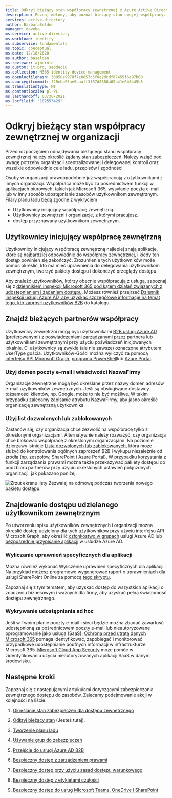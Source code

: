 ```yaml
---
title: Odkryj bieżący stan współpracy zewnętrznej z Azure Active Directory
description: Poznaj metody, aby poznać bieżący stan swojej współpracy.
services: active-directory
author: BarbaraSelden
manager: daveba
ms.service: active-directory
ms.workload: identity
ms.subservice: fundamentals
ms.topic: conceptual
ms.date: 12/18/2020
ms.author: baselden
ms.reviewer: ajburnle
ms.custom: it-pro, seodec18
ms.collection: M365-identity-device-management
ms.openlocfilehash: 30858e9978f7e8857c5f8a2dcdfd7455f6e97b60
ms.sourcegitcommit: f28ebb95ae9aaaff3f87d8388a09b41e0b3445b5
ms.translationtype: MT
ms.contentlocale: pl-PL
ms.lasthandoff: 03/30/2021
ms.locfileid: "102553429"
---
```

# <a name="discover-the-current-state-of-external-collaboration-in-your-organization"></a>Odkryj bieżący stan współpracy zewnętrznej w organizacji 

Przed rozpoczęciem odnajdywania bieżącego stanu współpracy zewnętrznej należy [określić żądany stan zabezpieczeń](1-secure-access-posture.md). Należy wziąć pod uwagę potrzeby organizacji scentralizowanej i delegowanej kontroli oraz wszelkie odpowiednie cele ładu, przepisów i zgodności. 

Osoby w organizacji prawdopodobnie już współpracują z użytkownikami z innych organizacji. Współpraca może być za pośrednictwem funkcji w aplikacjach biurowych, takich jak Microsoft 365, wysyłanie pocztą e-mail lub w inny sposób udostępnianie zasobów użytkownikom zewnętrznym. Filary planu ładu będą zgodne z wykryciem 
*   Użytkownicy inicjujący współpracę zewnętrzną.
*   Użytkownicy zewnętrzni i organizacje, z którymi pracujesz.
*   dostęp przyznawany użytkownikom zewnętrznym.


## <a name="users-initiating-external-collaboration"></a>Użytkownicy inicjujący współpracę zewnętrzną

Użytkownicy inicjujący współpracę zewnętrzną najlepiej znają aplikacje, które są najbardziej odpowiednie do współpracy zewnętrznej, i kiedy ten dostęp powinien się zakończyć. Zrozumienie tych użytkowników może pomóc określić, kto ma mieć uprawnienia do delegowania użytkownikom zewnętrznym, tworzyć pakiety dostępu i dokończyć przeglądy dostępu.

Aby znaleźć użytkowników, którzy obecnie współpracują z usługą, zapoznaj się z [dziennikiem inspekcji Microsoft 365 pod kątem działań związanych z udostępnianiem i żądaniem dostępu](/microsoft-365/compliance/search-the-audit-log-in-security-and-compliance#sharing-and-access-request-activities). Możesz również przejrzeć [Dziennik inspekcji usługi Azure AD, aby uzyskać szczegółowe informacje na temat tego, kto zaprosił użytkowników B2B](../external-identities/auditing-and-reporting.md) do katalogu.

## <a name="find-current-collaboration-partners"></a>Znajdź bieżących partnerów współpracy

Użytkownicy zewnętrzni mogą być użytkownikami [B2B usługi Azure AD](../external-identities/what-is-b2b.md) (preferowanymi) z poświadczeniami zarządzanymi przez partnera lub użytkownikami zewnętrznymi przy użyciu poświadczeń inicjowanych lokalnie. Ci użytkownicy są zwykle (ale nie zawsze) oznaczone atrybutem UserType gościa. Użytkowników-Gości można wyliczyć za pomocą [interfejsu API Microsoft Graph](/graph/api/user-list?tabs=http), [programu PowerShell](/graph/api/user-list?tabs=http)lub [Azure Portal](../enterprise-users/users-bulk-download.md).

### <a name="use-email-domains-and-companyname-property"></a>Użyj domen poczty e-mail i właściwości NazwaFirmy

Organizacje zewnętrzne mogą być określane przez nazwy domen adresów e-mail użytkowników zewnętrznych. Jeśli są obsługiwane dostawcy tożsamości klientów, np. Google, może to nie być możliwe. W takim przypadku zalecamy zapisanie atrybutu NazwaFirmy, aby jasno określić organizację zewnętrzną użytkownika.

### <a name="use-allow-or-deny-lists"></a>Użyj list dozwolonych lub zablokowanych

Zastanów się, czy organizacja chce zezwolić na współpracę tylko z określonymi organizacjami. Alternatywnie należy rozważyć, czy organizacja chce blokować współpracę z określonymi organizacjami.  Na poziomie dzierżawy istnieje [Lista dozwolonych lub zablokowanych](../external-identities/allow-deny-list.md), która może służyć do kontrolowania ogólnych zaproszeń B2B i wykupu niezależnie od źródła (np. zespołów, SharePoint i Azure Portal).
W przypadku korzystania z funkcji zarządzania prawami można także przekazywać pakiety dostępu do podzbioru partnerów przy użyciu określonych ustawień połączonych organizacji, jak pokazano poniżej.


![Zrzut ekranu listy Zezwalaj na odmowę podczas tworzenia nowego pakietu dostępu.](media/secure-external-access/2-new-access-package.png)


## <a name="find-access-being-granted-to-external-users"></a>Znajdowanie dostępu udzielanego użytkownikom zewnętrznym

Po utworzeniu spisu użytkowników zewnętrznych i organizacji można określić dostęp udzielony dla tych użytkowników przy użyciu interfejsu API Microsoft Graph, aby określić [członkostwo w grupach](/graph/api/resources/groups-overview) usługi Azure AD lub [bezpośrednie przypisanie aplikacji](/graph/api/resources/approleassignment) w usłudze Azure AD.


### <a name="enumerate-application-specific-permissions"></a>Wyliczanie uprawnień specyficznych dla aplikacji

Można również wykonać Wyliczenie uprawnień specyficznych dla aplikacji. Na przykład możesz programowo wygenerować raport o uprawnieniach dla usługi SharePoint Online za pomocą [tego skryptu](https://gallery.technet.microsoft.com/office/SharePoint-Online-c9ec4f64).

Zapoznaj się z tym tematem, aby uzyskać dostęp do wszystkich aplikacji o znaczeniu biznesowym i ważnych dla firmy, aby uzyskać pełną świadomość dostępu zewnętrznego.

### <a name="detect-ad-hoc-sharing"></a>Wykrywanie udostępniania ad hoc
Jeśli w Twoim planie poczty e-mail i sieci będzie można zbadać zawartość udostępnioną za pośrednictwem poczty e-mail lub nieautoryzowane oprogramowanie jako usługa (SaaS). [Ochrona przed utratą danych Microsoft 365](/microsoft-365/compliance/data-loss-prevention-policies) pomaga identyfikować, zapobiegać i monitorować przypadkowe udostępnianie poufnych informacji w infrastrukturze Microsoft 365. [Microsoft Cloud App Security](https://www.microsoft.com/microsoft-365/enterprise-mobility-security/cloud-app-security) może pomóc w zidentyfikowaniu użycia nieautoryzowanych aplikacji SaaS w danym środowisku.

## <a name="next-steps"></a>Następne kroki

Zapoznaj się z następującymi artykułami dotyczącymi zabezpieczania zewnętrznego dostępu do zasobów. Zalecamy podejmowanie akcji w kolejności na liście.

1. [Określanie stan zabezpieczeń dla dostępu zewnętrznego](1-secure-access-posture.md)

2. [Odkryj bieżący stan](2-secure-access-current-state.md) (Jesteś tutaj).

3. [Tworzenie planu ładu](3-secure-access-plan.md)

4. [Używanie grup do zabezpieczeń](4-secure-access-groups.md)

5. [Przejście do usługi Azure AD B2B](5-secure-access-b2b.md)

6. [Bezpieczny dostęp z zarządzaniem prawami](6-secure-access-entitlement-managment.md)

7. [Bezpieczny dostęp przy użyciu zasad dostępu warunkowego](7-secure-access-conditional-access.md)

8. [Bezpieczny dostęp z etykietami czułości](8-secure-access-sensitivity-labels.md)

9. [Bezpieczny dostęp do usług Microsoft Teams, OneDrive i SharePoint](9-secure-access-teams-sharepoint.md)
